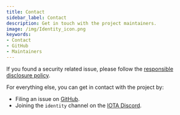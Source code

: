 ```yaml
---
title: Contact
sidebar_label: Contact
description: Get in touch with the project maintainers.
image: /img/Identity_icon.png
keywords:
- Contact
- GitHub
- Maintainers
---
```


If you found a security related issue, please follow the [responsible disclosure policy](https://github.com/iotaledger/identity.rs/security/policy).

For everything else, you can get in contact with the project by:
- Filing an issue on [GitHub](https://github.com/iotaledger/identity.rs).
- Joining the `identity` channel on the [IOTA Discord](https://discord.iota.org/).